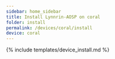 ```yaml
---
sidebar: home_sidebar
title: Install Lynnrin-AOSP on coral
folder: install
permalink: /devices/coral/install
device: coral
---
```

{% include templates/device_install.md %}
